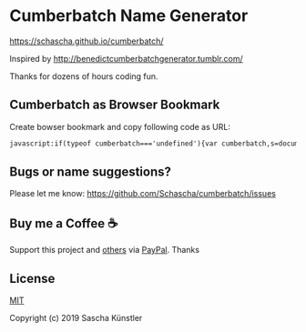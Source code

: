 # Cumberbatch Name Generator

https://schascha.github.io/cumberbatch/

Inspired by http://benedictcumberbatchgenerator.tumblr.com/

Thanks for dozens of hours coding fun.

## Cumberbatch as Browser Bookmark

Create bowser bookmark and copy following code as URL:

```html
javascript:if(typeof cumberbatch==='undefined'){var cumberbatch,s=document.createElement('script');s.src='https://schascha.github.io/cumberbatch/cumberbatch.js';s.onload=function() {cumberbatch=new Cumberbatch();cumberbatch.generate()};document.body.appendChild(s);}else{cumberbatch.generate();}
```

## Bugs or name suggestions?

Please let me know: https://github.com/Schascha/cumberbatch/issues

## Buy me a Coffee :coffee:

Support this project and [others](https://github.com/Schascha?tab=repositories) via [PayPal](https://www.paypal.me/LosZahlos). Thanks

## License

[MIT](./LICENSE)

Copyright (c) 2019 Sascha Künstler
